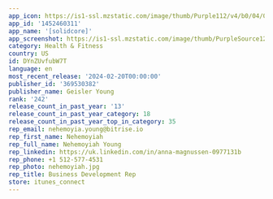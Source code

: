 ```yaml
---
app_icon: https://is1-ssl.mzstatic.com/image/thumb/Purple112/v4/b0/04/00/b0040033-517e-6aad-b3e3-93a78a208ec8/AppIcon-0-0-1x_U007emarketing-0-7-0-85-220.png/1024x1024bb.png
app_id: '1452460311'
app_name: '[solidcore]'
app_screenshot: https://is1-ssl.mzstatic.com/image/thumb/PurpleSource122/v4/26/d3/07/26d30711-81a3-93b7-1250-aa1cf519972b/bf12a155-84ca-477e-971a-154f1e6765af_65a.png/1284x2778bb.png
category: Health & Fitness
country: US
id: DYnZUvfubW7T
language: en
most_recent_release: '2024-02-20T00:00:00'
publisher_id: '369530382'
publisher_name: Geisler Young
rank: '242'
release_count_in_past_year: '13'
release_count_in_past_year_category: 18
release_count_in_past_year_top_in_category: 35
rep_email: nehemoyia.young@bitrise.io
rep_first_name: Nehemoyiah
rep_full_name: Nehemoyiah Young
rep_linkedin: https://uk.linkedin.com/in/anna-magnussen-0977131b
rep_phone: +1 512-577-4531
rep_photo: nehemoyiah.jpg
rep_title: Business Development Rep
store: itunes_connect
---
```

